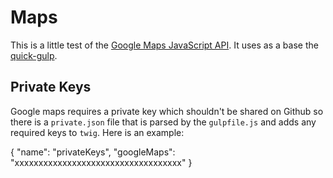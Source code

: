 # Maps

This is a little test of the [Google Maps JavaScript API][1]. It uses as a base
the [quick-gulp][2].

## Private Keys

Google maps requires a private key which shouldn't be shared on Github so there
is a `private.json` file that is parsed by the `gulpfile.js` and adds any
required keys to `twig`. Here is an example:

  {
    "name": "privateKeys",
    "googleMaps": "xxxxxxxxxxxxxxxxxxxxxxxxxxxxxxxxxxx"
  }

[1]:https://developers.google.com/maps/documentation/javascript/
[2]:https://github.com/rath3r/quick-gulp
